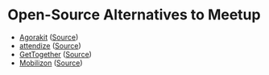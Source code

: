 # Open-Source Alternatives to Meetup

- [Agorakit](https://agorakit.org/) ([Source](https://github.com/philippejadin/agorakit))
- [attendize](https://www.attendize.com/) ([Source](https://github.com/Attendize/Attendize))
- [GetTogether](https://gettogether.community/) ([Source](https://github.com/GetTogetherComm/GetTogether))
- [Mobilizon](https://joinmobilizon.org/en/) ([Source](https://framagit.org/framasoft/mobilizon/))
